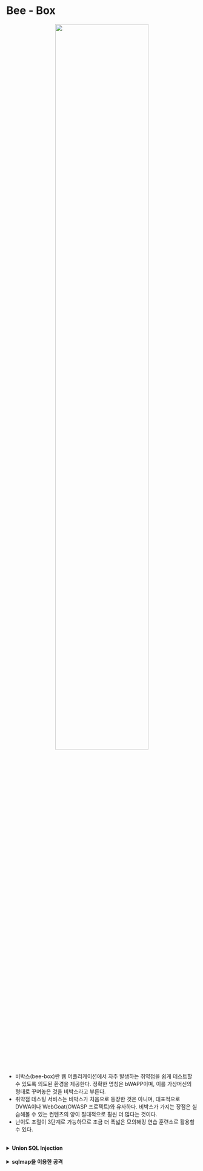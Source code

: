 

# Bee - Box

<center><img src = "https://user-images.githubusercontent.com/76420201/106377985-3783a600-63e4-11eb-924e-731743774575.jpg" width = "70%"></center>
<br>

- 비박스(bee-box)란 웹 어플리케이션에서 자주 발생하는 취약점을 쉽게 테스트할 수 있도록 의도된 환경을 제공한다. 정확한 명칭은 bWAPP이며, 이를 가상머신의 형태로 꾸며놓은 것을 비박스라고 부른다. 
- 취약점 테스팅 서비스는 비박스가 처음으로 등장한 것은 아니며, 대표적으로 DVWA이나 WebGoat(OWASP 프로젝트)와 유사하다. 비박스가 가지는 장점은 실습해볼 수 있는 컨텐츠의 양이 절대적으로 훨씬 더 많다는 것이다. 
- 난이도 조절이 3단계로 가능하므로 조금 더 폭넓은 모의해킹 연습 훈련소로 활용할 수 있다.

<br>

<details markdown="1">
<summary><b>Union SQL Injection</b></summary>
<br>   
bWQPP -> SQL Injection(GET/Search) -> ID = bee, PW = bug, level = Low

문제: 해당 사이트에서 사용자 정보(이름, 아이디, 패스워드 등)를 탈취하기 

---

**Step 1. 기본 동작을 유추** '

해당 페이지는 영화 제목을 검색하는 페이지기 때문에 **DB에서 사용자 입력을 키워드로 조회한 결과**를 보여준다.

<center><img src = "https://user-images.githubusercontent.com/76420201/106378432-1c1a9a00-63e8-11eb-924b-c9bdac4f8bfd.gif"></center>

서버 내부 처리(추측)<br>
`select * from movies where title like '%man%'`

---

**Step 2. 인젝션 가능 여부를 확인**

검색란에 작은따옴표`'`를 입력하여 SQL 인젝션이 가능한지 알아본다. 변수에 SQL 인젝션 취약점이 존재하는 경우 SQL오류 메시지를 출력한다.<br>
작은따옴표`'`를 입력하는 이유는 DB에서 `'`로 문자 데이터를 구분하기 때문이다. 따라서 취약점이 존재할 때 `'`를 입력하면 웹 서버에서 DB서버에 질의하는 쿼리에 문법 오류가 발생한다.

서버 내부 처리(추측)<br>
`SELECT * FROM moview WEHRE LIKE ' %man'% '`

<center><img src= "https://user-images.githubusercontent.com/76420201/106378433-1d4bc700-63e8-11eb-960d-4bd979b6dc9b.gif"></center>

오류 메시지에는 DB 서버가 포함되는데, DB서버 종류의 따라 SQL 구문이 다르기 때문에 가장먼서 서버 정보를 확인한다. 오류 메시지를 확인해 보면 해당 DB 서버는 MySQL이라는 정보를 출력하고 있다.

---

**Step 3. 정상적인 서비스 쿼리가 반환하는 컬럼의 개수를 확인**


---

**Step 4. UNION 구문을 이용해서 데이터 출력 개수와 위치를 확인**

`or 1=1`이라는 쿼리는 앞 쿼리의 내용과는 상관없이 항상 참이라는 결과를 만드는 쿼리이다. 이 쿼리를 통해서 **어떤 주석 문자를 사용하는지 알아본다**

MySQL주석 문자는 `#` 또는 `--`을 사용한다. 따라서 두가지 쿼리를 입력해봐야 한다.
1. `' or 1=1--`
2. `' or 1=1#` 

<center><img src = "https://user-images.githubusercontent.com/76420201/106378861-50dc2080-63eb-11eb-9e03-29994b7f91b3.gif" width = "70%"></center>

첫번째 쿼리에서는 에러가 나고 두번째 쿼리에서 정상적으로 결과가 출력되는걸 확인할 수 있다.

더 자세한 정보를 알아내기 위하여 UNION SELECT 구문을 사용한다. UNION은 SELECT 문이 둘 이상일 때 이를 결합하여 결과를 하나로 반환한다.

두 쿼리의 결과를 하나의 테이블로 합치기 때문에 UNION 구문을 사용하려면 이전 쿼리에서 사용하는 **SELECT 문의 칼럼 수를 일치** 시켜줘야 한다. 칼럼의 수가 일치하지 않는경우 오류 메시지가 나오고, 오류 메시지가 나오지 않을 때까지 칼럼 수를 늘려가며 확인한다.

`' UNION SELECT  1,2,3,4,5#`

<cetner><img src = "https://user-images.githubusercontent.com/76420201/106379433-59cef100-63ef-11eb-8937-fc0ad93e4445.gif"></center>
<br>

`' UNION SELECT  1,2,3,4,5,6,7#`
칼럼수가 7개가 될 때 정상적으로 결과를 출력한다. 또한 `1,2,3,4,5,6,7`로 입력 하였을때 `2, 3, 5, 4,`칼럼의 값만 출력되는 것을 확인할 수 있다.

<center><img src = "https://user-images.githubusercontent.com/76420201/106379432-589dc400-63ef-11eb-8b33-ee22c1813be0.gif" width = "70%"></center>

---

**Step 5. UNION 구문을 이용해서 데이터베이스 정보를 조회**

---

**Step 6. 구글링을 통해 버전 정보 확인 ⇒ DBMS의 종류가 MySQL인 것을 확인**

</details>

<br>

<details markdown="1">
<summary><b>sqlmap을 이용한 공격
</b></summary>
<br>   

</details>